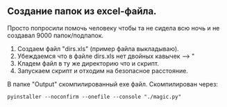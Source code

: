 ## Создание папок из excel-файла. 

Просто попроcили помочь человеку чтобы та не сидела всю ночь и не создавал 9000 папок/подпапок.
1) Создаем файл "dirs.xls" (пример файла выкладываю).
2) Убеждаемся что в файле dirs.xls нет двойных кавычек --> "
3) Кладем файл в ту же директорию что и скрипт.
4) Запускаем скрипт и отходим на безопасное расстояние.

В папке "Output" скомпилированный exe файл.
Скомпилирован через:
```
pyinstaller --noconfirm --onefile --console "./magic.py"
```
